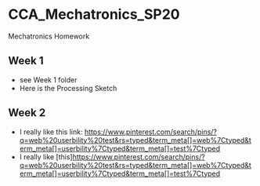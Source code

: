 # CCA_Mechatronics_SP20
Mechatronics Homework


## Week 1
- see Week 1 folder
 - Here is the Processing Sketch
 
 ## Week 2
 - I really like this link: https://www.pinterest.com/search/pins/?q=web%20userbility%20test&rs=typed&term_meta[]=web%7Ctyped&term_meta[]=userbility%7Ctyped&term_meta[]=test%7Ctyped
 - I really like [this]https://www.pinterest.com/search/pins/?q=web%20userbility%20test&rs=typed&term_meta[]=web%7Ctyped&term_meta[]=userbility%7Ctyped&term_meta[]=test%7Ctyped
 
